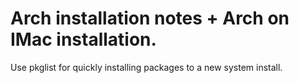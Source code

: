 Arch installation notes + Arch on IMac installation.
====================================================

Use pkglist for quickly installing packages to a new system install.
